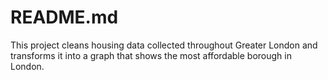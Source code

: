 # README.md

This project cleans housing data collected throughout Greater London and transforms it into a graph that shows the most affordable borough in London.
